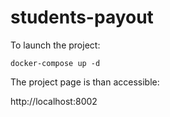 # students-payout

To launch the project:

<code>docker-compose up -d </code>

The project page is than accessible:

http://localhost:8002
